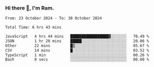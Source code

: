 ### Hi there 👋, I'm Ram.

<!--START_SECTION:waka-->

```txt
From: 23 October 2024 - To: 30 October 2024

Total Time: 6 hrs 43 mins

JavaScript   4 hrs 44 mins   █████████████████▓░░░░░░░   70.49 %
JSON         1 hr 20 mins    █████░░░░░░░░░░░░░░░░░░░░   20.06 %
Other        22 mins         █▒░░░░░░░░░░░░░░░░░░░░░░░   05.67 %
CSV          14 mins         █░░░░░░░░░░░░░░░░░░░░░░░░   03.52 %
TypeScript   1 min           ░░░░░░░░░░░░░░░░░░░░░░░░░   00.26 %
Bash         0 secs          ░░░░░░░░░░░░░░░░░░░░░░░░░   00.00 %
```

<!--END_SECTION:waka-->

